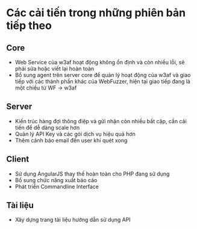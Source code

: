 # Các cải tiến trong những phiên bản tiếp theo

## Core
- Web Service của w3af hoạt động không ổn định và còn nhiều lỗi, sẽ phải sửa hoặc viết lại hoàn toàn
- Bổ sung agent trên server core để quản lý hoạt động của w3af và giao tiếp với các thành phần khác của WebFuzzer, hiện tại giao tiếp đang là một chiều từ WF -> w3af

## Server
- Kiến trúc hàng đợi thông điệp và gửi nhận còn nhiều bất cập, cần cải tiến để dễ dàng scale hơn
- Quản lý API Key và các gói dịch vụ hiệu quả hơn
- Thêm cảnh báo email đến user khi quét xong

## Client
- Sử dụng AngularJS thay thế hoàn toàn cho PHP đang sử dụng
- Bổ sung chức năng xuất báo cáo
- Phát triển Commandline Interface


## Tài liệu
- Xây dựng trang tài liệu hướng dẫn sử dụng API
